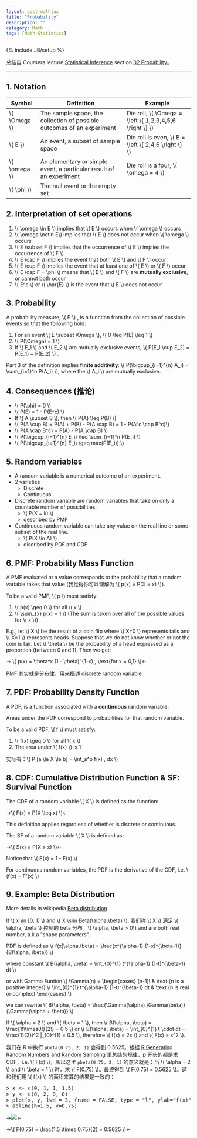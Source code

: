 ```yaml
---
layout: post-mathjax
title: "Probability"
description: ""
category: Math
tags: [Math-Statistics]
---
```

{% include JB/setup %}

总结自 Coursera lecture [Statistical Inference](https://class.coursera.org/statinference-005/lecture) section [02 Probability](https://class.coursera.org/statinference-005/lecture/155)。

-----

## 1. Notation 

| Symbol         | Definition                                                             | Example                                                   |
|----------------|------------------------------------------------------------------------|-----------------------------------------------------------|
| \\( \Omega \\) | The sample space, the collection of possible outcomes of an experiment | Die roll, \\( \Omega = \left \\{ 1,2,3,4,5,6 \right \\} \\) |
| \\( E \\)      | An event, a subset of sample space                                     | Die roll is even, \\( E = \left \\{ 2,4,6 \right \\} \\)  |
| \\( \omega \\) | An elementary or simple event, a particular result of an experiment    | Die roll is a four, \\( \omega = 4 \\)                    |
| \\( \phi \\)   | The null event or the empty set                                        | |

## 2. Interpretation of set operations

1. \\( \omega \in E \\) implies that \\( E \\)  occurs when \\( \omega \\) occurs
2. \\( \omega \notin E\\) implies that \\( E \\)  does not occur when \\( \omega \\) occurs
3. \\( E \subset F \\) implies that the occurrence of \\( E \\)  implies the occurrence of \\( F \\) 
4. \\( E \cap F \\) implies the event that both \\( E \\)  and \\( F \\)  occur
5. \\( E \cup F \\) implies the event that at least one of \\( E \\)  or \\( F \\)  occur
6. \\( E \cap F = \phi \\) means that \\( E \\)  and \\( F \\)  are **mutually exclusive**, or cannot both occur
7. \\( E\^c \\) or \\( \bar{E} \\) is the event that \\( E \\)  does not occur

## 3. Probability

A probability measure, \\( P \\) , is a function from the collection of possible events so that the following hold:

1. For an event \\( E \subset \Omega \\), \\( 0 \leq P(E) \leq 1 \\)
2. \\( P(\Omega) = 1 \\)
3. If \\( E_1 \\) and \\( E_2 \\) are mutually exclusive events, \\( P(E_1 \cup E_2) = P(E_1) + P(E_2) \\) .

Part 3 of the definition implies **finite additivity**: \\( P(\bigcup\_{i=1}^{n} A_i) = \sum\_{i=1}\^n P(A_i) \\), where the \\( A_i \\) are mutually exclusive. 

## 4. Consequences (推论)

* \\( P(\phi) = 0 \\)
* \\( P(E) = 1 - P(E\^c) \\)
* If \\( A \subset B \\), then \\( P(A) \leq P(B) \\)
* \\( P(A \cup B) = P(A) + P(B) - P(A \cap B) = 1 - P(A\^c \cap B\^c)\\)
* \\( P(A \cap B\^c) = P(A) - P(A \cap B) \\)
* \\( P(\bigcup\_{i=1}^{n} E_i) \leq \sum\_{i=1}\^n P(E_i) \\)
* \\( P(\bigcup\_{i=1}^{n} E_i) \geq max(P(E_i)) \\)

## 5. Random variables

* A random variable is a numerical outcome of an experiment.
* 2 varieties
	* Discrete 
	* Continuous
* Discrete random variable are random variables that take on only a countable number of possibilities.
	* \\( P(X = k) \\)
	* described by PMF
* Continuous random variable can take any value on the real line or some subset of the real line.
	* \\( P(X \in A) \\)
	* discribed by PDF and CDF

## 6. PMF: Probability Mass Function

A PMF evaluated at a value corresponds to the probability that a random variable takes that value (我觉得你可以理解为 \\( p(x) = P(X = x) \\)). 

To be a valid PMF, \\( p \\)  must satisfy: 

1. \\( p(x) \geq 0 \\) for all \\( x \\) 
2. \\( \sum_{x} p(x) = 1 \\) (The sum is taken over all of the possible values for \\( x \\))

E.g., let \\( X \\)  be the result of a coin flip where \\( X=0 \\) represents tails and \\( X=1 \\) represents heads. Suppose that we do not know whether or not the coin is fair. Let \\( \theta \\) be the probability of a head expressed as a proportion (between 0 and 1). Then we get: 

-> \\( p(x) = \theta\^x (1 - \theta)\^{1-x},\, \text{for x = 0,1} \\)<-

PMF 其实就是分布律，用来描述 discrete random variable

## 7. PDF: Probability Density Function

A PDF, is a function associated with a **continuous** random variable.  

Areas under the PDF correspond to probabilities for that random variable.  

To be a valid PDF, \\( f \\)  must satisfy:

1. \\( f(x) \geq 0 \\) for all \\( x \\) 
2. The area under \\( f(x) \\) is 1

实际有：\\( P [a \le X \le b] = \int\_a\^b f(x) \, dx \\)

## 8. CDF: Cumulative Distribution Function & SF: Survival Function

The CDF of a random variable \\( X \\)  is defined as the function:

->\\( F(x) = P(X \leq x) \\)<-

This definition applies regardless of whether is discrete or continuous.  

The SF of a random variable \\( X \\)  is defined as:

->\\( S(x) = P(X > x) \\)<-

Notice that \\( S(x) = 1 - F(x) \\)

For continuous random variables, the PDF is the derivative of the CDF, i.e. \\(f(x) = F'(x) \\) 

## 9. Example: Beta Distribution

More details in wikipedia [Beta distribution](http://en.wikipedia.org/wiki/Beta_distribution).  

If \\( x \in [0, 1] \\) and \\( X \sim Beta(\alpha,\beta) \\), 我们称 \\( X \\) 满足 \\( \alpha, \beta \\) 控制的 beta 分布。\\( \alpha, \beta > 0\\) and are both real number, a.k.a "shape parameters".  

PDF is defined as \\( f(x|\alpha,\beta) = \frac{x\^{\alpha-1} (1-x)\^{\beta-1}}{B(\alpha, \beta)} \\)

where constant \\( B(\alpha, \beta) = \int\_{0}\^{1} t\^{\alpha-1} (1-t)\^{\beta-1} dt \\)

or with Gamma Funtion \\( \Gamma(n) = \begin{cases} (n-1)! & \text {n is a positive integer} \\\\ \int_{0}^{1} t^{\alpha-1} (1-t)^{\beta-1} dt & \text {n is real or complex} \end{cases} \\) 

we can rewrite \\( B(\alpha, \beta) = \frac{\Gamma(\alpha) \Gamma(\beta)}{\Gamma(\alpha + \beta)} \\)

If \\( \alpha = 2 \\) and \\( \beta = 1 \\), then \\( B(\alpha, \beta) = \frac{1!\times0!}{2!} = 0.5 \\) or \\( B(\alpha, \beta) = \int_{0}^{1} t \cdot dt = \frac{1}{2}t\^2 |\_{0}\^{1} = 0.5 \\), therefore \\( f(x) = 2x \\) and \\( F(x) = x\^2 \\).  

我们在 R 中执行 `pbeta(0.75, 2, 1)` 会得到 0.5625。根据 [R Generating Random Numbers and Random Sampling](http://erikyao.github.io/r/2014/07/08/r-generating-random-numbers-and-random-sampling/) 里总结的规律，p 开头的都是求 CDF，i.e. \\( F(x) \\)，所以这里 `pbeta(0.75, 2, 1)` 的意义就是：当 \\( \alpha = 2 \\) and \\( \beta = 1 \\) 时，求 \\( F(0.75) \\)。最终得到 \\( F(0.75) = 0.5625 \\)。这和我们用 \\( f(x) \\) 的面积来算的结果是一致的：

<pre class="prettyprint linenums">
&gt; x &lt;- c(0, 1, 1, 1.5)
&gt; y &lt;- c(0, 2, 0, 0)
&gt; plot(x, y, lwd = 3, frame = FALSE, type = "l", ylab="f(x)")
&gt; abline(h=1.5, v=0.75)
</pre>

->![](https://farm6.staticflickr.com/5684/23552709119_86e55bfc5a_o_d.png)<-

->\\( F(0.75) = \frac{1.5 \times 0.75}{2} = 0.5625 \\)<-